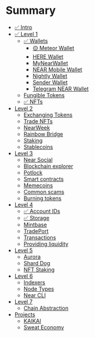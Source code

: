 # Summary

- [✅ Intro](./intro.md)
- [✅ Level 1](lvl1/main.md)
  - [✅ Wallets](lvl1/main.md)
    - [🟡 Meteor Wallet](lvl1/wallets/meteor-wallet.md)
    - [HERE Wallet](lvl1/wallets/here-wallet.md)
    - [MyNearWallet](lvl1/wallets/my-near-wallet.md)
    - [NEAR Mobile Wallet](lvl1/wallets/near-mobile-wallet.md)
    - [Nightly Wallet](lvl1/wallets/nightly-wallet.md)
    - [Sender Wallet](lvl1/wallets/sender-wallet.md)
    - [Telegram NEAR Wallet](lvl1/wallets/telegram-near-wallet.md)
  - [Fungible Tokens](lvl1/fts.md)
  - [✅ NFTs](lvl1/nfts.md)
- [Level 2]()
  - [Exchanging Tokens](lvl2/exchanging-tokens-ref.md)
  - [Trade NFTs](lvl2/trade-nfts-paras.md)
  - [NearWeek](lvl2/nearweek.md)
  - [Rainbow Bridge](lvl2/rainbow-bridge.md)
  - [Staking](lvl2/staking.md)
  - [Stablecoins](lvl2/stablecoins.md)
- [Level 3]()
  - [Near Social](lvl3/near-social.md)
  - [Blockchain explorer](lvl3/nearblocks.md)
  - [Potlock](lvl3/potlock.md)
  - [Smart contracts](lvl3/smart-contracts.md)
  - [Memecoins](lvl3/memecoins.md)
  - [Common scams](lvl3/scams.md)
  - [Burning tokens](lvl3/burning.md)
- [Level 4]()
  - [✅ Account IDs](lvl4/account-ids.md)
  - [✅ Storage](lvl4/storage.md)
  - [Mintbase](lvl4/mintbase.md)
  - [TradePort](lvl4/tradeport.md)
  - [Transactions](lvl4/transactions.md)
  - [Providing liquidity](lvl4/providing-liquidity-ref.md)
- [Level 5]()
  - [Aurora](lvl5/aurora.md)
  - [Shard Dog](lvl5/shard-dog.md)
  - [NFT Staking](lvl5/nft-staking.md)
- [Level 6]()
  - [Indexers](lvl6/indexers.md)
  - [Node Types](lvl6/node-types.md)
  - [Near CLI](lvl6/near-cli.md)
- [Level 7]()
  - [Chain Abstraction](lvl7/chain-abstraction.md)
- [Projects](projects/main.md)
  - [KAIKAI](projects/kaikai.md)
  - [Sweat Economy](projects/sweat-economy.md)
